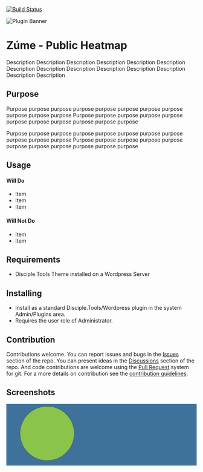 [![Build Status](https://travis-ci.com/ZumeProject/zume-public-heatmaps.svg?branch=master)](https://travis-ci.com/ZumeProject/zume-public-heatmaps)

![Plugin Banner](https://raw.githubusercontent.com/ZumeProject/zume-public-heatmaps/master/documentation/banner.png)

# Zúme - Public Heatmap

Description Description Description Description Description Description Description
Description Description Description Description Description Description Description

## Purpose

Purpose purpose purpose purpose purpose purpose purpose purpose purpose purpose purpose
Purpose purpose purpose purpose purpose purpose purpose purpose purpose purpose purpose

Purpose purpose purpose purpose purpose purpose purpose purpose purpose purpose purpose
Purpose purpose purpose purpose purpose purpose purpose purpose purpose purpose purpose

## Usage

#### Will Do

- Item
- Item
- Item

#### Will Not Do

- Item
- Item

## Requirements

- Disciple.Tools Theme installed on a Wordpress Server

## Installing

- Install as a standard Disciple.Tools/Wordpress plugin in the system Admin/Plugins area.
- Requires the user role of Administrator.

## Contribution

Contributions welcome. You can report issues and bugs in the
[Issues](https://github.com/ZumeProject/zume-public-heatmaps/issues) section of the repo. You can present ideas
in the [Discussions](https://github.com/ZumeProject/zume-public-heatmaps/discussions) section of the repo. And
code contributions are welcome using the [Pull Request](https://github.com/ZumeProject/zume-public-heatmaps/pulls)
system for git. For a more details on contribution see the
[contribution guidelines](https://github.com/ZumeProject/zume-public-heatmaps/blob/master/CONTRIBUTING.md).


## Screenshots

![screenshot](documentation/community/starter-banners/banner-blue-green.png)
